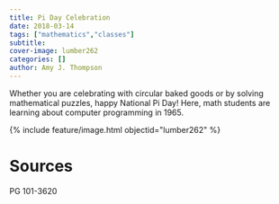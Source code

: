 ```yaml
---
title: Pi Day Celebration
date: 2018-03-14
tags: ["mathematics","classes"]
subtitle: 
cover-image: lumber262
categories: []
author: Amy J. Thompson
---
```


Whether you are celebrating with circular baked goods or by solving mathematical puzzles, happy National Pi Day! Here, math students are learning about computer programming in 1965.

{% include feature/image.html objectid="lumber262" %}

# Sources

PG 101-3620